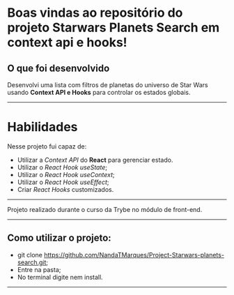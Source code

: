 # Boas vindas ao repositório do projeto Starwars Planets Search em context api e hooks!

## O que foi desenvolvido

Desenvolvi uma lista com filtros de planetas do universo de Star Wars usando **Context API e Hooks** para controlar os estados globais.

---

# Habilidades

Nesse projeto fui capaz de:

* Utilizar a _Context API_ do **React** para gerenciar estado.
* Utilizar o _React Hook useState_;
* Utilizar o _React Hook useContext_;
* Utilizar o _React Hook useEffect_;
* Criar _React Hooks_ customizados.

---
Projeto realizado durante o curso da Trybe no módulo de front-end.

---

## Como utilizar o projeto:

* git clone https://github.com/NandaTMarques/Project-Starwars-planets-search.git;
* Entre na pasta;
* No terminal digite nem install.

---
